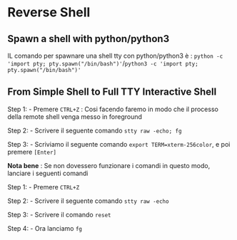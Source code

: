 # Reverse Shell

## Spawn a shell with python/python3

IL comando per spawnare una shell tty con python/python3 è : `python -c 'import pty; pty.spawn("/bin/bash")'`/`python3 -c 'import pty; pty.spawn("/bin/bash")'`

## From Simple Shell to Full TTY Interactive Shell

Step 1:
    - Premere `CTRL+Z` : Cosi facendo faremo in modo che il processo della remote shell venga messo in foreground

Step 2:
    - Scrivere il seguente comando `stty raw -echo; fg`

Step 3:
    - Scriviamo il seguente comando `export TERM=xterm-256color`, e poi premere `[Enter]`


**Nota bene** : Se non dovessero funzionare i comandi in questo modo, lanciare i seguenti comandi

Step 1:
    - Premere `CTRL+Z` 

Step 2:
    - Scrivere il seguente comando `stty raw -echo`

Step 3:
    - Scrivere il comando `reset`

Step 4:
    - Ora lanciamo `fg`




